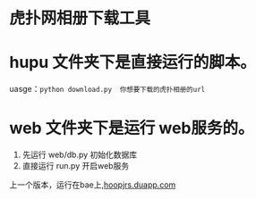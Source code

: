 虎扑网相册下载工具
=====================




# hupu 文件夹下是直接运行的脚本。

uasge：`python download.py  你想要下载的虎扑相册的url `

# web 文件夹下是运行 web服务的。

1. 先运行 web/db.py 初始化数据库   
2. 直接运行 run.py 开启web服务  


上一个版本，运行在bae上,[hoopjrs.duapp.com](http://hoopjrs.duapp.com)
